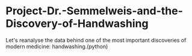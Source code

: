 # Project-Dr.-Semmelweis-and-the-Discovery-of-Handwashing
Let's reanalyse the data behind one of the most important discoveries of modern medicine: handwashing.(python)
